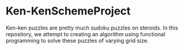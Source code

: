 # Ken-KenSchemeProject
Ken-ken puzzles are pretty much sudoku puzzles on steroids.
In this repository, we attempt to creating an algorithm using functional programming
to solve these puzzles of varying grid size.
